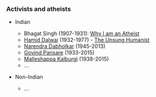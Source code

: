 ### Activists and atheists

* Indian
  * Bhagat Singh (1907-1931): [Why I am an Atheist](https://en.wikipedia.org/wiki/Why_I_Am_an_Atheist)
  * [Hamid Dalwai](https://en.wikipedia.org/wiki/Hamid_Dalwai) (1932-1977) - [The Unsung Humanist](https://www.youtube.com/watch?v=rvFW91CDNvk&t=9s)
  * [Narendra Dabholkar](https://en.wikipedia.org/wiki/Narendra_Dabholkar) (1945-2013)
  * [Govind Pansare](https://en.wikipedia.org/wiki/Govind_Pansare) (1933-2015)
  * [Malleshappa Kalburgi](https://en.wikipedia.org/wiki/M._M._Kalburgi) (1938-2015)
  * ...
  
* Non-Indian
  * ...

